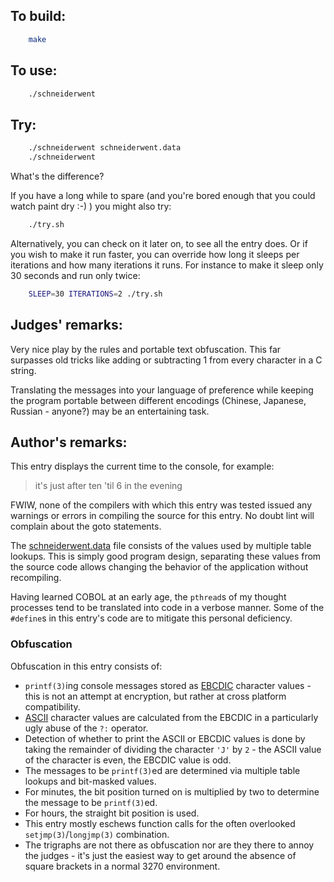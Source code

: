 ## To build:

```sh
    make
```


## To use:

```sh
    ./schneiderwent
```


## Try:

```sh
    ./schneiderwent schneiderwent.data
    ./schneiderwent
```

What's the difference?

If you have a long while to spare (and you're bored enough that you could watch
paint dry :-) ) you might also try:

```sh
    ./try.sh
```

Alternatively, you can check on it later on, to see all the entry does. Or if
you wish to make it run faster, you can override how long it sleeps per
iterations and how many iterations it runs. For instance to make it sleep only
30 seconds and run only twice:

```sh
    SLEEP=30 ITERATIONS=2 ./try.sh
```


## Judges' remarks:

Very nice play by the rules and portable text obfuscation.
This far surpasses old tricks like adding or subtracting 1
from every character in a C string.

Translating the messages into your language of preference while
keeping the program portable between different encodings
(Chinese, Japanese, Russian - anyone?) may be an entertaining task.


## Author's remarks:

This entry displays the current time to the console, for example:

> it's just after ten 'til 6 in the evening

FWIW, none of the compilers with which this entry was tested issued
any warnings or errors in compiling the source for this entry.  No
doubt lint will complain about the goto statements.

The [schneiderwent.data](schneiderwent.data) file consists of the values used by
multiple table lookups.  This is simply good program design, separating these
values from the source code allows changing the behavior of the application
without recompiling.

Having learned COBOL at an early age, the `pthread`s of my thought
processes tend to be translated into code in a verbose manner.  Some
of the `#define`s in this entry's code are to mitigate this personal
deficiency.

### Obfuscation

Obfuscation in this entry consists of:

* `printf(3)`ing console messages stored as
[EBCDIC](https://en.wikipedia.org/wiki/EBCDIC) character values - this is not
an attempt at encryption, but rather at cross platform compatibility.
* [ASCII](https://en.wikipedia.org/wiki/ASCII) character values are calculated
from the EBCDIC in a particularly ugly abuse of the `?:` operator.
* Detection of whether to print the ASCII or EBCDIC values is done by taking the
remainder of dividing the character `'J'` by `2` - the ASCII value of the
character is even, the EBCDIC value is odd.
* The messages to be `printf(3)`ed are determined via multiple table lookups and
bit-masked values.
* For minutes, the bit position turned on is multiplied by two to determine the
message to be `printf(3)`ed.
* For hours, the straight bit position is used.
* This entry mostly eschews function calls for the often overlooked
`setjmp(3)`/`longjmp(3)` combination.
* The trigraphs are not there as obfuscation nor are they there to annoy the
judges - it's just the easiest way to get around the absence of square brackets
in a normal 3270 environment.


<!--

    Copyright © 1984-2024 by Landon Curt Noll. All Rights Reserved.

    You are free to share and adapt this file under the terms of this license:

	Creative Commons Attribution-ShareAlike 4.0 International (CC BY-SA 4.0)

    For more information, see:

	https://creativecommons.org/licenses/by-sa/4.0/

-->

